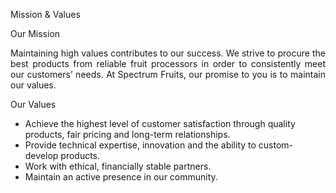 Mission & Values 
<p align="justify">Our Mission </p>
<p align="justify">Maintaining high values contributes to our success. We strive to procure the best products from reliable fruit processors in order to consistently meet our customers’ needs. At Spectrum Fruits, our promise to you is to maintain our values.</span></span></p>

<p>Our Values </p>

<ul>
<li>Achieve the highest level of customer satisfaction through quality products, fair pricing and long-term relationships.</li>
<li>Provide technical expertise, innovation and the ability to custom-develop products.</li>
<li>Work with ethical, financially stable partners.</li>
<li>Maintain an active presence in our community.</li>
</ul>

